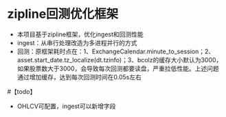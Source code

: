 # zipline回测优化框架
- 本项目基于zipline框架，优化ingest和回测性能
- ingest：从串行处理改造为多进程并行的方式
- 回测：原框架耗时点在：1、ExchangeCalendar.minute_to_session；2、asset.start_date.tz_localize(dt.tzinfo)；3、bcolz的缓存大小默认为3000，如果股票数大于3000，会导致每次回测都要读盘，严重拉低性能。上述问题通过增加缓存，达到每次回测时间在0.05s左右

#【todo】
- OHLCV可配置，ingest可以新增字段